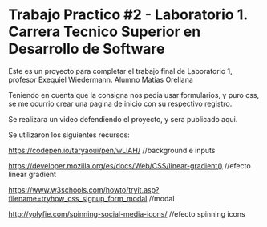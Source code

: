 # Trabajo Practico #2 - Laboratorio 1. Carrera Tecnico Superior en Desarrollo de Software



Este es un proyecto para completar el trabajo final de Laboratorio 1, profesor Exequiel Wiedermann. Alumno Matias Orellana

Teniendo en cuenta que la consigna nos pedia usar formularios, y puro css, se me ocurrio crear una pagina de inicio con su respectivo registro.

Se realizara un video defendiendo el proyecto, y sera publicado aqui.

Se utilizaron los siguientes recursos:

https://codepen.io/taryaoui/pen/wLlAH/         //background e inputs

https://developer.mozilla.org/es/docs/Web/CSS/linear-gradient() //efecto linear gradient 

https://www.w3schools.com/howto/tryit.asp?filename=tryhow_css_signup_form_modal //modal

http://yolyfie.com/spinning-social-media-icons/    //efecto spinning icons
